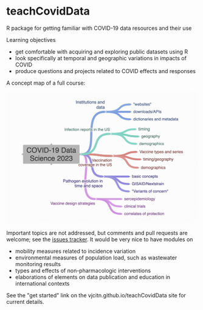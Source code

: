 # teachCovidData

R package for getting familiar with COVID-19 data resources and their use

Learning objectives

- get comfortable with acquiring and exploring public datasets using R
- look specifically at temporal and geographic variations in impacts of COVID
- produce questions and projects related to COVID effects and responses

A concept map of a full course:

![COVID-19 data science concept map](man/figures/covidcoggle.jpg)

Important topics are not addressed, but comments and pull requests are welcome;
see the [issues tracker](https://github.com/vjcitn/teachCovidData/issues).
It would be very nice to have modules on

- mobility measures related to incidence variation
- environmental measures of population load, such as wastewater monitoring results
- types and effects of non-pharmacologic interventions
- elaborations of elements on data publication and education in international contexts

See the "get started" link on the vjcitn.github.io/teachCovidData site for current details.
